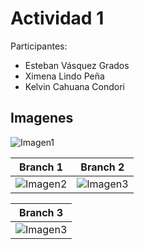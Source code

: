 # Actividad 1

Participantes:
  - Esteban Vásquez Grados
  - Ximena Lindo Peña
  - Kelvin Cahuana Condori

## Imagenes

![Imagen1](https://media.discordapp.net/attachments/1013288517461344348/1141904455630069821/image.png?width=1372&height=663)

| Branch 1 | Branch 2 |
|:--------:|:--------:|
| ![Imagen2](https://media.discordapp.net/attachments/1013288517461344348/1141909380359536680/image.png?width=1225&height=778) | ![Imagen3](https://media.discordapp.net/attachments/1013288517461344348/1141904581979291738/image.png?width=627&height=663) |

| Branch 3 | 
|:--------:|
|![Imagen3](https://media.discordapp.net/attachments/1013288517461344348/1141909450706387055/image.png?width=1734&height=1295)|

